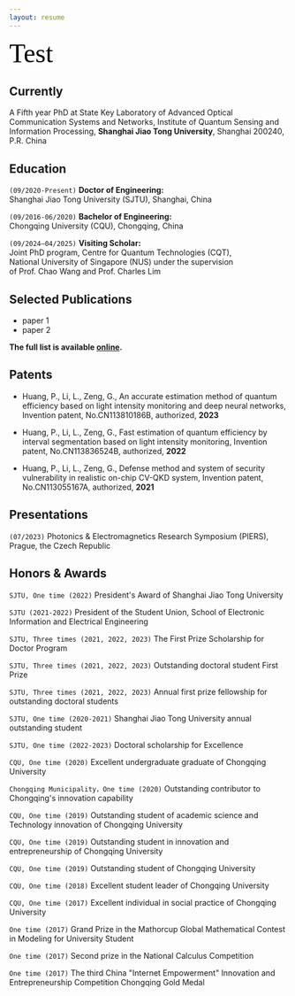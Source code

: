 ```yaml
---
layout: resume
---
```

<!-- title: Resume -->
<font color=black size=7 face="Arial Narrow">Test</font>
## Currently

A Fifth year PhD at State Key Laboratory of Advanced Optical Communication Systems and Networks, Institute of Quantum Sensing and Information Processing, __Shanghai Jiao Tong University__, Shanghai 200240, P.R. China   

## Education

`(09/2020-Present)`
__Doctor of Engineering:__    
Shanghai Jiao Tong University (SJTU), Shanghai, China 

`(09/2016-06/2020)` 
__Bachelor of Engineering:__    
Chongqing University (CQU), Chongqing, China     

`(09/2024–04/2025)` 
__Visiting Scholar:__    
Joint PhD program, Centre for Quantum Technologies (CQT),   
National University of Singapore (NUS) under the supervision    
of Prof. Chao Wang and Prof. Charles Lim   

## Selected Publications

- paper 1
- paper 2

__The full list is available [online](https://www.researchgate.net/profile/Lang-Li-14).__

## Patents

- Huang, P., Li, L., Zeng, G., An accurate estimation method of quantum efficiency based on light intensity monitoring and deep neural networks, Invention patent, No.CN113810186B, authorized, __2023__

- Huang, P., Li, L., Zeng, G., Fast estimation of quantum efficiency by interval segmentation based on light intensity monitoring, Invention patent, No.CN113836524B, authorized, __2022__

- Huang, P., Li, L., Zeng, G., Defense method and system of security vulnerability in realistic on-chip CV-QKD system, Invention patent, No.CN113055167A, authorized, __2021__

## Presentations

`(07/2023)`
Photonics & Electromagnetics Research Symposium (PIERS),   
Prague, the Czech Republic

## Honors & Awards

`SJTU, One time (2022)`
President's Award of Shanghai Jiao Tong University 

`SJTU (2021-2022)`
President of the Student Union, School of Electronic Information and Electrical Engineering 

`SJTU, Three times (2021, 2022, 2023)`
The First Prize Scholarship for Doctor Program

`SJTU, Three times (2021, 2022, 2023)`
Outstanding doctoral student First Prize

`SJTU, Three times (2021, 2022, 2023)`
Annual first prize fellowship for outstanding doctoral students 

`SJTU, One time (2020-2021)`
Shanghai Jiao Tong University annual outstanding student 

`SJTU, One time (2022-2023)`
Doctoral scholarship for Excellence 

`CQU, One time (2020)`
Excellent undergraduate graduate of Chongqing University 

`Chongqing Municipality，One time (2020)`
Outstanding contributor to Chongqing's innovation capability  

`CQU, One time (2019)`
Outstanding student of academic science and Technology innovation of Chongqing University 

`CQU, One time (2019)`
Outstanding student in innovation and entrepreneurship of Chongqing University  

`CQU, One time (2019)`
Outstanding student of Chongqing University  

`CQU, One time (2018)`
Excellent student leader of Chongqing University  

`CQU, One time (2017)`
Excellent individual in social practice of Chongqing University  

`One time (2017)`
Grand Prize in the Mathorcup Global Mathematical Contest in Modeling for University Student  

`One time (2017)`
Second prize in the National Calculus Competition  

`One time (2017)`
The third China "Internet Empowerment" Innovation and Entrepreneurship Competition Chongqing Gold Medal 

